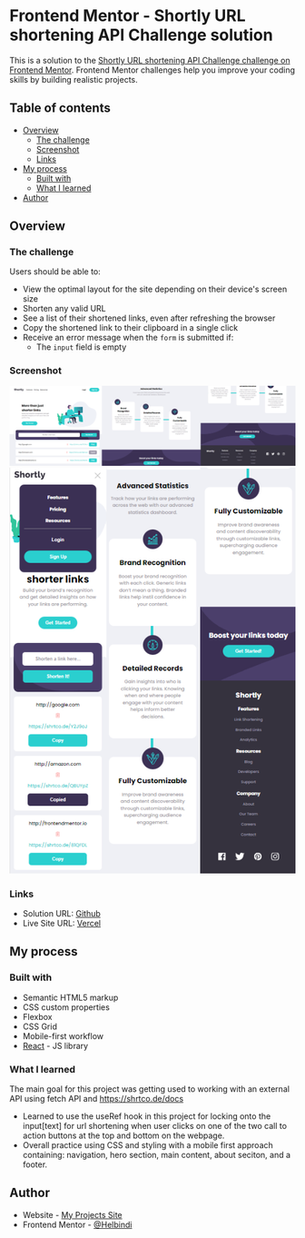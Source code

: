 # Frontend Mentor - Shortly URL shortening API Challenge solution

This is a solution to the [Shortly URL shortening API Challenge challenge on Frontend Mentor](https://www.frontendmentor.io/challenges/url-shortening-api-landing-page-2ce3ob-G). Frontend Mentor challenges help you improve your coding skills by building realistic projects.

## Table of contents

- [Overview](#overview)
  - [The challenge](#the-challenge)
  - [Screenshot](#screenshot)
  - [Links](#links)
- [My process](#my-process)
  - [Built with](#built-with)
  - [What I learned](#what-i-learned)
- [Author](#author)

## Overview

### The challenge

Users should be able to:

- View the optimal layout for the site depending on their device's screen size
- Shorten any valid URL
- See a list of their shortened links, even after refreshing the browser
- Copy the shortened link to their clipboard in a single click
- Receive an error message when the `form` is submitted if:
  - The `input` field is empty

### Screenshot

![1678092286572](image/README/1678092286572.png)![1678092289114](image/README/1678092289114.png)

### Links

- Solution URL: [Github](https://github.com/Helbindi/url-shortening-api)
- Live Site URL: [Vercel](helbindi-url-shortening-api.vercel.app)

## My process

### Built with

- Semantic HTML5 markup
- CSS custom properties
- Flexbox
- CSS Grid
- Mobile-first workflow
- [React](https://reactjs.org/) - JS library

### What I learned

The main goal for this project was getting used to working with an external API using fetch API and https://shrtco.de/docs

- Learned to use the useRef hook in this project for locking onto the input[text] for url shortening when user clicks on one of the two call to action buttons at the top and bottom on the webpage.
- Overall practice using CSS and styling with a mobile first approach containing: navigation, hero section, main content, about seciton, and a footer.

## Author

- Website - [My Projects Site](https://my-projects-site.vercel.app)
- Frontend Mentor - [@Helbindi](https://www.frontendmentor.io/profile/Helbindi)
